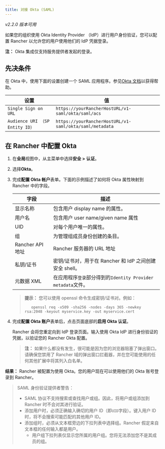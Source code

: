 ```yaml
---
title: 对接 Okta (SAML)
---
```


_v2.2.0 版本可用_

如果您的组织使用 Okta Identity Provider （IdP）进行用户身份验证，您可以配置 Rancher 以允许您的用户使用他们的 IdP 凭据登录。

**注：** Okta 集成仅支持服务提供者发起的登录。

## 先决条件

在 Okta 中，使用下面的设置创建一个 SAML 应用程序。参见[Okta 文档](https://developer.okta.com/standards/SAML/setting_up_a_saml_application_in_okta)以获得帮助。

| 设置                            | 值                                                      |
| ------------------------------- | ------------------------------------------------------- |
| `Single Sign on URL`            | `https://yourRancherHostURL/v1-saml/okta/saml/acs`      |
| `Audience URI （SP Entity ID）` | `https://yourRancherHostURL/v1-saml/okta/saml/metadata` |

## 在 Rancher 中配置 Okta

1.  在**全局**视图中，从主菜单中选择**安全 > 认证**。

1.  选择**Okta**。

1.  完成**配置 Okta 帐户**表单。下面的示例描述了如何将 Okta 属性映射到 Rancher 中的字段。

    | 字段             | 描述                                                         |
    | ---------------- | ------------------------------------------------------------ |
    | 显示名称         | 包含用户 display name 的属性。                               |
    | 用户名           | 包含用户 user name/given name 属性                           |
    | UID              | 对每个用户唯一的属性。                                       |
    | 组               | 为管理组成员身份创建的条目。                                 |
    | Rancher API 地址 | Rancher 服务器的 URL 地址                                    |
    | 私钥/证书        | 密钥/证书对，用于在 Rancher 和 IdP 之间创建安全 shell。      |
    | 元数据 XML       | 在应用程序`登录`部分得到的`Identity Provider metadata`文件。 |

    > **提示：** 您可以使用 openssl 命令生成密钥/证书对。例如：
    >
    >        openssl req -x509 -sha256 -nodes -days 365 -newkey rsa:2048 -keyout myservice.key -out myservice.cert

1.  完成**配置 Okta 账户**表单后，点击页面底部的**启用 Okta 认证**。

    Rancher 会将您重定向到 IdP 登录页面。输入使用 Okta IdP 进行身份验证的凭据，以验证您的 Rancher Okta 配置。

    > **注：** 如果什么都没有发生，很可能是因为您的浏览器阻塞了弹出窗口。请确保您禁用了 Rancher 域的弹出窗口拦截器，并在您可能使用的任何其他扩展中将其列入白名单。

**结果：** Rancher 被配置为使用 Okta。您的用户现在可以使用他们的 Okta 账号登录到 Rancher。

> SAML 身份验证提供者警告：
>
> - SAML 协议不支持搜索或查找用户或组。因此，将用户或组添加到 Rancher 时不会对其进行验证。
> - 添加用户时，必须正确输入确切的用户 ID（即`UID`字段）。键入用户 ID 时，将不会搜索可能匹配的其他用户 ID。
> - 添加组时，必须从文本框旁边的下拉列表中选择组。Rancher 假定来自文本框的任何输入都是用户。
>   - 用户组下拉列表仅显示您所属的用户组。您将无法添加您不是其成员的组。
